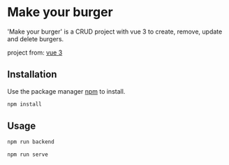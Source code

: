 # Make your burger

'Make your burger' is a CRUD project with vue 3 to create, remove, update and delete burgers.

project from: [vue 3](https://www.youtube.com/playlist?list=PLnDvRpP8BnezDglaAvtWgQXzsOmXUuRHL)


## Installation

Use the package manager [npm](https://www.npmjs.com) to install.

```bash
npm install
```

## Usage

```bash
npm run backend
```

```bash
npm run serve
```

